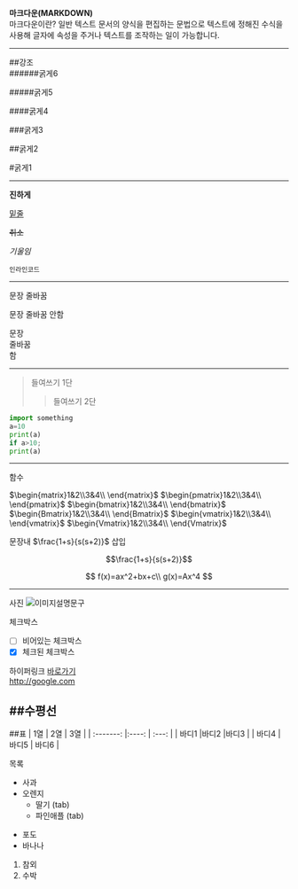 **마크다운(MARKDOWN)**  
마크다운이란?
일반 텍스트 문서의 양식을 편집하는 문법으로 텍스트에 정해진 수식을 사용해 글자에 속성을 주거나 텍스트를 조작하는 일이 가능합니다.

----------------
##강조  
######굵게6 

#####굵게5 

####굵게4 

###굵게3 

##굵게2 

#굵게1 

---------

**진하게**

<U>밑줄</U>

~~취소~~

_기울임_

`인라인코드`

------------

문장 줄바꿈

문장 줄바꿈 안함

문장 <br>
줄바꿈 <br>
함

-------

>들여쓰기 1단
>>들여쓰기 2단

```python
import something
a=10
print(a)
if a>10;
print(a)
```
-------
함수


$\begin{matrix}1&2\\3&4\\ \end{matrix}$
$\begin{pmatrix}1&2\\3&4\\ \end{pmatrix}$
$\begin{bmatrix}1&2\\3&4\\ \end{bmatrix}$
$\begin{Bmatrix}1&2\\3&4\\ \end{Bmatrix}$
$\begin{vmatrix}1&2\\3&4\\ \end{vmatrix}$
$\begin{Vmatrix}1&2\\3&4\\ \end{Vmatrix}$


문장내 $\frac{1+s}{s(s+2)}$ 삽입   

$$\frac{1+s}{s(s+2)}$$


$$
f(x)=ax^2+bx+c\\
g(x)=Ax^4
$$


---------
사진
![이미지설명문구](https://blog.kakaocdn.net/dn/Ykvan/btqwEydRa4F/Sdxpwbe6siB4Vk0DLdDTm0/img.jpg)


체크박스
* [ ] 비어있는 체크박스
* [x] 체크된 체크박스

하이퍼링크
[바로가기](http://www.google.com)  
<http://google.com>

##수평선
-----------

##표
| 1열 | 2열 | 3열 |
| :-------: |:----: | :---: |
| 바디1 |바디2 |바디3 |
| 바디4 | 바디5 | 바디6 |


목록
* 사과
* 오렌지
  + 딸기 (tab)
  + 파인애플 (tab)
- 포도
- 바나나
1. 참외
2. 수박

